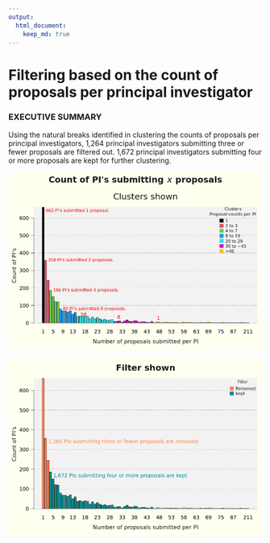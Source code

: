 ```yaml
---
output:
  html_document:
    keep_md: true
---
```
















# Filtering based on the count of proposals per principal investigator

### EXECUTIVE SUMMARY

Using the natural breaks identified in clustering the counts of proposals per principal investigators, 1,264 principal investigators submitting three or fewer proposals are filtered out.  1,672 principal investigators submitting four or more proposals are kept for further clustering.

![](Filter-of-PIs-by-count-of-proposal-child_files/figure-html/unnamed-chunk-3-1.png)<!-- -->


![](Filter-of-PIs-by-count-of-proposal-child_files/figure-html/unnamed-chunk-4-1.png)<!-- -->

